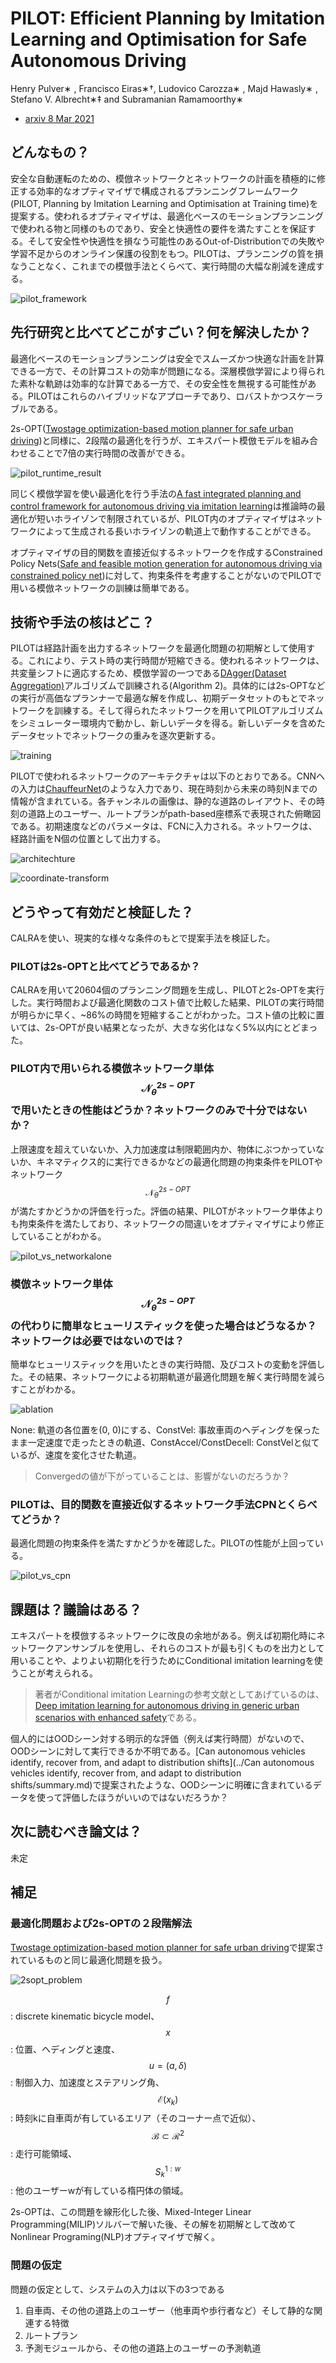 # PILOT: Efficient Planning by Imitation Learning and Optimisation for Safe Autonomous Driving

Henry Pulver∗ , Francisco Eiras∗†, Ludovico Carozza∗ , Majd Hawasly∗ , Stefano V. Albrecht∗‡ and Subramanian Ramamoorthy∗

* [arxiv 8 Mar 2021](https://arxiv.org/pdf/2011.00509.pdf)

## どんなもの？

安全な自動運転のための、模倣ネットワークとネットワークの計画を積極的に修正する効率的なオプティマイザで構成されるプランニングフレームワーク(PILOT, Planning by Imitation Learning and Optimisation at Training time)を提案する。使われるオプティマイザは、最適化ベースのモーションプランニングで使われる物と同様のものであり、安全と快適性の要件を満たすことを保証する。そして安全性や快適性を損なう可能性のあるOut-of-Distributionでの失敗や学習不足からのオンライン保護の役割をもつ。PILOTは、プランニングの質を損なうことなく、これまでの模倣手法とくらべて、実行時間の大幅な削減を達成する。

![pilot_framework](./pilot_framework.png)

## 先行研究と比べてどこがすごい？何を解決したか？

最適化ベースのモーションプランニングは安全でスムーズかつ快適な計画を計算できる一方で、その計算コストの効率が問題になる。深層模倣学習により得られた素朴な軌跡は効率的な計算である一方で、その安全性を無視する可能性がある。PILOTはこれらのハイブリッドなアプローチであり、ロバストかつスケーラブルである。

2s-OPT([Twostage optimization-based motion planner for safe urban driving](https://arxiv.org/abs/2002.02215))と同様に、2段階の最適化を行うが、エキスパート模倣モデルを組み合わせることで7倍の実行時間の改善ができる。

![pilot_runtime_result](./pilot_runtime_result.png)

同じく模倣学習を使い最適化を行う手法の[A fast integrated planning and control framework for autonomous driving via imitation learning](https://arxiv.org/abs/1707.02515)は推論時の最適化が短いホライゾンで制限されているが、PILOT内のオプティマイザはネットワークによって生成される長いホライゾンの軌道上で動作することができる。

オプティマイザの目的関数を直接近似するネットワークを作成するConstrained Policy Nets([Safe and feasible motion generation for autonomous driving via constrained policy net](https://ieeexplore.ieee.org/document/8216790))に対して、拘束条件を考慮することがないのでPILOTで用いる模倣ネットワークの訓練は簡単である。

## 技術や手法の核はどこ？

PILOTは経路計画を出力するネットワークを最適化問題の初期解として使用する。これにより、テスト時の実行時間が短縮できる。使われるネットワークは、共変量シフトに適応するため、模倣学習の一つである[DAgger(Dataset Aggregation)](https://arxiv.org/abs/1011.0686)アルゴリズムで訓練される(Algorithm 2)。具体的には2s-OPTなどの実行が高価なプランナーで最適な解を作成し、初期データセットのもとでネットワークを訓練する。そして得られたネットワークを用いてPILOTアルゴリズムをシミュレーター環境内で動かし、新しいデータを得る。新しいデータを含めたデータセットでネットワークの重みを逐次更新する。

![training](./training.png)

PILOTで使われるネットワークのアーキテクチャは以下のとおりである。CNNへの入力は[ChauffeurNet](https://arxiv.org/pdf/1812.03079.pdf)のような入力であり、現在時刻から未来の時刻Nまでの情報が含まれている。各チャンネルの画像は、静的な道路のレイアウト、その時刻の道路上のユーザー、ルートプランがpath-based座標系で表現された俯瞰図である。初期速度などのパラメータは、FCNに入力される。ネットワークは、経路計画をN個の位置として出力する。

![architechture](./architechture.png)

![coordinate-transform](./coordinate-transform.png)

## どうやって有効だと検証した？

CALRAを使い、現実的な様々な条件のもとで提案手法を検証した。

### PILOTは2s-OPTと比べてどうであるか？

CALRAを用いて20604個のプランニング問題を生成し、PILOTと2s-OPTを実行した。実行時間および最適化関数のコスト値で比較した結果、PILOTの実行時間が明らかに早く、~86%の時間を短縮することがわかった。コスト値の比較に置いては、2s-OPTが良い結果となったが、大きな劣化はなく5%以内にとどまった。

### PILOT内で用いられる模倣ネットワーク単体$$\mathcal{N}_{\theta}^{2s-OPT}$$で用いたときの性能はどうか？ネットワークのみで十分ではないか？

上限速度を超えていないか、入力加速度は制限範囲内か、物体にぶつかっていないか、キネマティクス的に実行できるかなどの最適化問題の拘束条件をPILOTやネットワーク$$\mathcal{N}_{\theta}^{2s-OPT}$$が満たすかどうかの評価を行った。評価の結果、PILOTがネットワーク単体よりも拘束条件を満たしており、ネットワークの間違いをオプティマイザにより修正していることがわかる。

![pilot_vs_networkalone](./pilot_vs_networkalone.png)

### 模倣ネットワーク単体$$\mathcal{N}_{\theta}^{2s-OPT}$$の代わりに簡単なヒューリスティックを使った場合はどうなるか？ネットワークは必要ではないのでは？

簡単なヒューリスティックを用いたときの実行時間、及びコストの変動を評価した。その結果、ネットワークによる初期軌道が最適化問題を解く実行時間を減らすことがわかる。

![ablation](./ablation.png)

None: 軌道の各位置を(0, 0)にする、ConstVel: 事故車両のヘディングを保ったまま一定速度で走ったときの軌道、ConstAccel/ConstDecell: ConstVelと似ているが、速度を変化させた軌道。

> Convergedの値が下がっていることは、影響がないのだろうか？

### PILOTは、目的関数を直接近似するネットワーク手法CPNとくらべてどうか？

最適化問題の拘束条件を満たすかどうかを確認した。PILOTの性能が上回っている。

![pilot_vs_cpn](./pilot_vs_cpn.png)

## 課題は？議論はある？

エキスパートを模倣するネットワークに改良の余地がある。例えば初期化時にネットワークアンサンブルを使用し、それらのコストが最も引くものを出力として用いることや、よりよい初期化を行うためにConditional imitation learningを使うことが考えられる。

>著者がConditional imitation Learningの参考文献としてあげているのは、[Deep imitation learning for autonomous driving in generic urban scenarios with enhanced safety](https://arxiv.org/pdf/1903.00640.pdf)である。

個人的にはOODシーン対する明示的な評価（例えば実行時間）がないので、OODシーンに対して実行できるか不明である。[Can autonomous vehicles identify, recover from, and adapt to distribution shifts](../Can autonomous vehicles identify, recover from, and adapt to distribution shifts/summary.md)で提案されたような、OODシーンに明確に含まれているデータを使って評価したほうがいいのではないだろうか？

## 次に読むべき論文は？

未定

## 補足

### 最適化問題および2s-OPTの２段階解法

[Twostage optimization-based motion planner for safe urban driving](https://arxiv.org/abs/2002.02215)で提案されているものと同じ最適化問題を扱う。

![2sopt_problem](./2sopt_problem.png)

$$f$$: discrete kinematic bicycle model、 $$x$$: 位置、ヘディングと速度、$$u=(a, \delta)$$: 制御入力、加速度とステアリング角、$$\mathcal{E}(x_k)$$: 時刻kに自車両が有しているエリア（そのコーナー点で近似）、$$\mathcal{B} \subset \mathcal{R}^2$$: 走行可能領域、$$S_k^{1:w}$$: 他のユーザーwが有している楕円体の領域。

2s-OPTは、この問題を線形化した後、Mixed-Integer Linear Programming(MILIP)ソルバーで解いた後、その解を初期解として改めてNonlinear Programing(NLP)オプティマイザで解く。

### 問題の仮定

問題の仮定として、システムの入力は以下の3つである

1. 自車両、その他の道路上のユーザー（他車両や歩行者など）そして静的な関連する特徴
2. ルートプラン
3. 予測モジュールから、その他の道路上のユーザーの予測軌道



